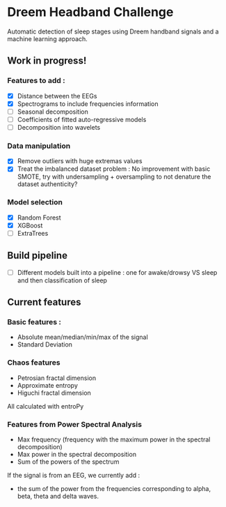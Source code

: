 # Dreem Headband Challenge

Automatic detection of sleep stages using Dreem handband signals and a machine learning approach. 

## Work in progress! 

### Features to add : 
- [X] Distance between the EEGs
- [X] Spectrograms to include frequencies information
- [ ] Seasonal decomposition 
- [ ] Coefficients of fitted auto-regressive models
- [ ] Decomposition into wavelets

### Data manipulation
- [X] Remove outliers with huge extremas values
- [X] Treat the imbalanced dataset problem : No improvement with basic SMOTE, try with undersampling + oversampling to not denature the dataset authenticity? 

### Model selection

- [X] Random Forest
- [X] XGBoost
- [ ] ExtraTrees

## Build pipeline

- [ ] Different models built into a pipeline : one for awake/drowsy VS sleep and then classification of sleep 

## Current features 

### Basic features : 
- Absolute mean/median/min/max of the signal
- Standard Deviation

### Chaos features
- Petrosian fractal dimension 
- Approximate entropy
- Higuchi fractal dimension

All calculated with entroPy 

### Features from Power Spectral Analysis
- Max frequency (frequency with the maximum power in the spectral decomposition)
- Max power in the spectral decomposition
- Sum of the powers of the spectrum

If the signal is from an EEG, we currently add : 

- the sum of the power from the frequencies corresponding to alpha, beta, theta and delta waves. 
